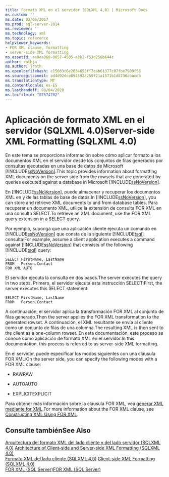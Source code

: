 ```yaml
---
title: Formato XML en el servidor (SQLXML 4,0) | Microsoft Docs
ms.custom: ''
ms.date: 03/06/2017
ms.prod: sql-server-2014
ms.reviewer: ''
ms.technology: xml
ms.topic: reference
helpviewer_keywords:
- FOR XML clause, formatting
- server-side XML formatting
ms.assetid: ae9ea068-0857-4505-a3b2-f53d256b644c
author: rothja
ms.author: jroth
ms.openlocfilehash: c15663c6e2834653ff7cab61377c07fbe7909f58
ms.sourcegitcommit: ad4d92dce894592a259721a1571b1d8736abacdb
ms.translationtype: MT
ms.contentlocale: es-ES
ms.lasthandoff: 08/04/2020
ms.locfileid: "87674702"
---
```

# <a name="server-side-xml-formatting-sqlxml-40"></a><span data-ttu-id="68791-102">Aplicación de formato XML en el servidor (SQLXML 4.0)</span><span class="sxs-lookup"><span data-stu-id="68791-102">Server-side XML Formatting (SQLXML 4.0)</span></span>
  <span data-ttu-id="68791-103">En este tema se proporciona información sobre cómo aplicar formato a los documentos XML en el servidor desde los conjuntos de filas generados por consultas ejecutadas en una base de datos de Microsoft [!INCLUDE[ssNoVersion](../../../includes/ssnoversion-md.md)].</span><span class="sxs-lookup"><span data-stu-id="68791-103">This topic provides information about formatting XML documents on the server side from the rowsets that are generated by queries executed against a database in Microsoft [!INCLUDE[ssNoVersion](../../../includes/ssnoversion-md.md)].</span></span>  
  
 <span data-ttu-id="68791-104">En [!INCLUDE[ssNoVersion](../../../includes/ssnoversion-md.md)], puede almacenar y recuperar los documentos XML en y de las tablas de base de datos.</span><span class="sxs-lookup"><span data-stu-id="68791-104">In [!INCLUDE[ssNoVersion](../../../includes/ssnoversion-md.md)], you can store and retrieve XML documents to and from database tables.</span></span> <span data-ttu-id="68791-105">Para recuperar un documento XML, utilice la extensión de consulta FOR XML en una consulta SELECT.</span><span class="sxs-lookup"><span data-stu-id="68791-105">To retrieve an XML document, use the FOR XML query extension in a SELECT query.</span></span>  
  
 <span data-ttu-id="68791-106">Por ejemplo, suponga que una aplicación cliente ejecuta un comando en [!INCLUDE[ssNoVersion](../../../includes/ssnoversion-md.md)] que consta de la siguiente [!INCLUDE[tsql](../../../includes/tsql-md.md)] consulta:</span><span class="sxs-lookup"><span data-stu-id="68791-106">For example, assume a client application executes a command against [!INCLUDE[ssNoVersion](../../../includes/ssnoversion-md.md)] that consists of the following [!INCLUDE[tsql](../../../includes/tsql-md.md)] query:</span></span>  
  
```  
SELECT FirstName, LastName  
FROM   Person.Contact  
FOR XML AUTO  
```  
  
 <span data-ttu-id="68791-107">El servidor ejecuta la consulta en dos pasos.</span><span class="sxs-lookup"><span data-stu-id="68791-107">The server executes the query in two steps.</span></span> <span data-ttu-id="68791-108">Primero, el servidor ejecuta esta instrucción SELECT:</span><span class="sxs-lookup"><span data-stu-id="68791-108">First, the server executes this SELECT statement:</span></span>  
  
```  
SELECT FirstName, LastName  
FROM   Person.Contact  
```  
  
 <span data-ttu-id="68791-109">A continuación, el servidor aplica la transformación FOR XML al conjunto de filas generado.</span><span class="sxs-lookup"><span data-stu-id="68791-109">Then the server applies the FOR XML transformation to the generated rowset.</span></span> <span data-ttu-id="68791-110">A continuación, el XML resultante se envía al cliente como un conjunto de filas de una columna.</span><span class="sxs-lookup"><span data-stu-id="68791-110">The resulting XML is then sent to the client as a one-column rowset.</span></span> <span data-ttu-id="68791-111">En esta documentación, este proceso se conoce como aplicación de formato XML en el servidor.</span><span class="sxs-lookup"><span data-stu-id="68791-111">In this documentation, this process is referred to as server-side XML formatting.</span></span>  
  
 <span data-ttu-id="68791-112">En el servidor, puede especificar los modos siguientes con una cláusula FOR XML:</span><span class="sxs-lookup"><span data-stu-id="68791-112">On the server side, you can specify the following modes with a FOR XML clause:</span></span>  
  
-   <span data-ttu-id="68791-113">RAW</span><span class="sxs-lookup"><span data-stu-id="68791-113">RAW</span></span>  
  
-   <span data-ttu-id="68791-114">AUTO</span><span class="sxs-lookup"><span data-stu-id="68791-114">AUTO</span></span>  
  
-   <span data-ttu-id="68791-115">EXPLICIT</span><span class="sxs-lookup"><span data-stu-id="68791-115">EXPLICIT</span></span>  
  
 <span data-ttu-id="68791-116">Para obtener más información sobre la cláusula FOR XML, vea [generar XML mediante for XML](../../xml/for-xml-sql-server.md).</span><span class="sxs-lookup"><span data-stu-id="68791-116">For more information about the FOR XML clause, see [Constructing XML Using FOR XML](../../xml/for-xml-sql-server.md).</span></span>  
  
## <a name="see-also"></a><span data-ttu-id="68791-117">Consulte también</span><span class="sxs-lookup"><span data-stu-id="68791-117">See Also</span></span>  
 <span data-ttu-id="68791-118">[Arquitectura del formato XML del lado cliente y del lado servidor &#40;SQLXML 4,0&#41;](architecture-of-client-side-and-server-side-xml-formatting-sqlxml-4-0.md) </span><span class="sxs-lookup"><span data-stu-id="68791-118">[Architecture of Client-side and Server-side XML Formatting &#40;SQLXML 4.0&#41;](architecture-of-client-side-and-server-side-xml-formatting-sqlxml-4-0.md) </span></span>  
 <span data-ttu-id="68791-119">[Formato XML del lado cliente &#40;SQLXML 4,0&#41;](client-side-xml-formatting-sqlxml-4-0.md) </span><span class="sxs-lookup"><span data-stu-id="68791-119">[Client-side XML Formatting &#40;SQLXML 4.0&#41;](client-side-xml-formatting-sqlxml-4-0.md) </span></span>  
 [<span data-ttu-id="68791-120">FOR XML &#40;SQL Server&#41;</span><span class="sxs-lookup"><span data-stu-id="68791-120">FOR XML &#40;SQL Server&#41;</span></span>](../../xml/for-xml-sql-server.md)  
  
  
